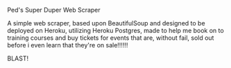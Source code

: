 Ped's Super Duper Web Scraper

A simple web scraper, based upon BeautifulSoup and designed to be deployed on Heroku, utilizing Heroku Postgres, made to help me book on to training courses and buy tickets for events that are, without fail, sold out before i even learn that they're on sale!!!!!! 

BLAST!